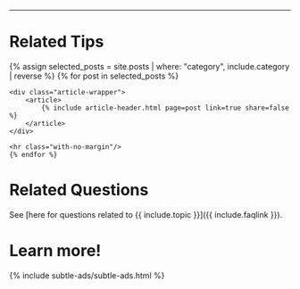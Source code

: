 
<hr>

# Related Tips

<div id="search-results">
    {% assign selected_posts = site.posts | where: "category", include.category | reverse %}
    {% for post in selected_posts  %}
  
    <div class="article-wrapper">
        <article>
            {% include article-header.html page=post link=true share=false %}
        </article>    
    </div>
    
    <hr class="with-no-margin"/>
    {% endfor %}
</div>


# Related Questions

See [here for questions related to {{ include.topic }}]({{ include.faqlink }}).


# Learn more!

{% include subtle-ads/subtle-ads.html %}

